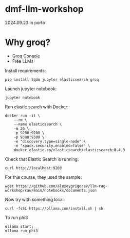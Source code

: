 # dmf-llm-workshop
2024.09.23 in porto

# Why groq?
* [Groq Console](https://console.groq.com/login)
* Free LLMs


Install requirements:
```shell
pip install tqdm jupyter elasticsearch groq
```

Launch jupyter notebook:
```shell
jupyter notebook
```

Run elastic search with Docker:
```shell
docker run -it \
    --rm \
    --name elasticsearch \
    -m 2G \
    -p 9200:9200 \
    -p 9300:9300 \
    -e "discovery.type=single-node" \
    -e "xpack.security.enabled=false" \
    docker.elastic.co/elasticsearch/elasticsearch:8.4.3
```

Check that Elastic Search is running:
```shell
curl http://localhost:9200
```

For this course, they used the sample:
```shell
wget https://github.com/alexeygrigorev/llm-rag-workshop/raw/main/notebooks/documents.json
```

Now try with something local:
```shell
curl -fsSL https://ollama.com/install.sh | sh
```

To run phi3
```shell
ollama start;
ollama run phi3
```